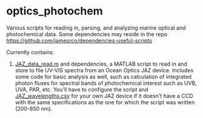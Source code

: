 # optics_photochem
Various scripts for reading in, parsing, and analyzing marine optical and photochemical data. Some dependencies may reside in the repo https://github.com/jamesrco/dependencies-useful-scripts

Currently contains:

1. [JAZ_data_read.m](https://github.com/jamesrco/optics_photochem/blob/master/JAZ_data_read.m) and dependencies, a MATLAB script to read in and store to file UV-VIS spectra from an Ocean Optics JAZ device. Includes some code for basic analysis as well, such as calculation of integrated photon fluxes for spectral bands of photochemical interest such as UVB, UVA, PAR, etc. You'll have to configure the script and [JAZ_wavelengths.csv](https://github.com/jamesrco/optics_photochem/blob/master/JAZ_wavelengths.csv) for your own JAZ device if it doesn't have a CCD with the same specifications as the one for which the script was written (200-850 nm).
